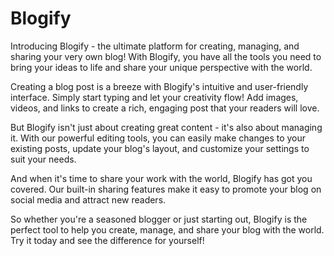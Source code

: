 # Blogify

Introducing Blogify - the ultimate platform for creating, managing, and sharing your very own blog! With Blogify, you have all the tools you need to bring your ideas to life and share your unique perspective with the world.

Creating a blog post is a breeze with Blogify's intuitive and user-friendly interface. Simply start typing and let your creativity flow! Add images, videos, and links to create a rich, engaging post that your readers will love.

But Blogify isn't just about creating great content - it's also about managing it. With our powerful editing tools, you can easily make changes to your existing posts, update your blog's layout, and customize your settings to suit your needs.

And when it's time to share your work with the world, Blogify has got you covered. Our built-in sharing features make it easy to promote your blog on social media and attract new readers.

So whether you're a seasoned blogger or just starting out, Blogify is the perfect tool to help you create, manage, and share your blog with the world. Try it today and see the difference for yourself!
